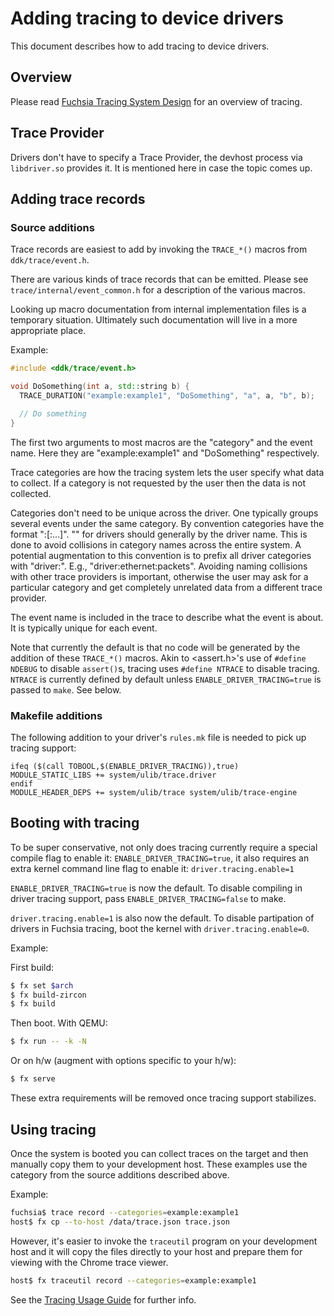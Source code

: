 # Adding tracing to device drivers

This document describes how to add tracing to device drivers.

## Overview

Please read [Fuchsia Tracing System Design](../tracing/design.md)
for an overview of tracing.

## Trace Provider

Drivers don't have to specify a Trace Provider, the devhost process
via `libdriver.so` provides it. It is mentioned here in case the topic
comes up.

## Adding trace records

### Source additions

Trace records are easiest to add by invoking the `TRACE_*()` macros
from `ddk/trace/event.h`.

There are various kinds of trace records that can be emitted.
Please see `trace/internal/event_common.h` for a description
of the various macros.

Looking up macro documentation from internal implementation files
is a temporary situation. Ultimately such documentation will live
in a more appropriate place.

Example:

```c++
#include <ddk/trace/event.h>

void DoSomething(int a, std::string b) {
  TRACE_DURATION("example:example1", "DoSomething", "a", a, "b", b);

  // Do something
}
```

The first two arguments to most macros are the "category" and the
event name. Here they are "example:example1" and "DoSomething" respectively.

Trace categories are how the tracing system lets the user specify
what data to collect. If a category is not requested by the user
then the data is not collected.

Categories don't need to be unique across the driver.
One typically groups several events under the same category.
By convention categories have the format
"<provider-name>:<category-name>[:<subcategory1-name>...]".
"<provider-name>" for drivers should generally by the driver name.
This is done to avoid collisions in category names across the
entire system. A potential augmentation to this convention is to prefix
all driver categories with "driver:". E.g., "driver:ethernet:packets".
Avoiding naming collisions with other trace providers is important,
otherwise the user may ask for a particular category and get completely
unrelated data from a different trace provider.

The event name is included in the trace to describe what the event
is about. It is typically unique for each event.

Note that currently the default is that no code will be generated
by the addition of these `TRACE_*()` macros. Akin to <assert.h>'s use of
`#define NDEBUG` to disable `assert()`s, tracing uses `#define NTRACE` to
disable tracing. `NTRACE` is currently defined by default unless
`ENABLE_DRIVER_TRACING=true` is passed to `make`. See below.

### Makefile additions

The following addition to your driver's `rules.mk` file is needed to
pick up tracing support:

```make
ifeq ($(call TOBOOL,$(ENABLE_DRIVER_TRACING)),true)
MODULE_STATIC_LIBS += system/ulib/trace.driver
endif
MODULE_HEADER_DEPS += system/ulib/trace system/ulib/trace-engine
```

## Booting with tracing

To be super conservative, not only does tracing currently require a special
compile flag to enable it: `ENABLE_DRIVER_TRACING=true`,
it also requires an extra kernel command line flag to enable it:
`driver.tracing.enable=1`

`ENABLE_DRIVER_TRACING=true` is now the default. To disable compiling in
driver tracing support, pass `ENABLE_DRIVER_TRACING=false` to make.

`driver.tracing.enable=1` is also now the default. To disable partipation
of drivers in Fuchsia tracing, boot the kernel with `driver.tracing.enable=0`.

Example:

First build:

```sh
$ fx set $arch
$ fx build-zircon
$ fx build
```

Then boot. With QEMU:

```sh
$ fx run -- -k -N
```

Or on h/w (augment with options specific to your h/w):

```sh
$ fx serve
```

These extra requirements will be removed once tracing support stabilizes.

## Using tracing

Once the system is booted you can collect traces on the target and
then manually copy them to your development host.
These examples use the category from the source additions described above.

Example:

```sh
fuchsia$ trace record --categories=example:example1
host$ fx cp --to-host /data/trace.json trace.json
```

However, it's easier to invoke the `traceutil` program on your development
host and it will copy the files directly to your host and prepare them for
viewing with the Chrome trace viewer.

```sh
host$ fx traceutil record --categories=example:example1
```

See the [Tracing Usage Guide](https://fuchsia.googlesource.com/garnet/+/master/docs/tracing_usage_guide.md)
for further info.
